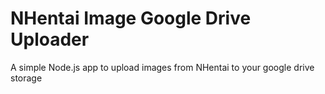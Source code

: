 # NHentai Image Google Drive Uploader

A simple Node.js app to upload images from NHentai to your google drive storage

